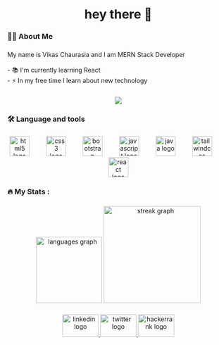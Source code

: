 <h1 align="center">hey there 👋</h1>

###

<h3 align="left">👩‍💻  About Me</h3>

###

<p align="left">My name is Vikas Chaurasia and I am MERN Stack Developer<br><br>- 📚 I'm currently learning React<br>- ⚡ In my free time I learn about new technology</p>

###

<div align="center">
  <img src="https://profile-counter.glitch.me/itsmevikas1009/count.svg?"  />
</div>

###

<h3 align="left">🛠 Language and tools</h3>

###

<div align="center">
  <img src="https://cdn.jsdelivr.net/gh/devicons/devicon/icons/html5/html5-original.svg" height="45" alt="html5 logo"  />
  <img width="30" />
  <img src="https://cdn.jsdelivr.net/gh/devicons/devicon/icons/css3/css3-original.svg" height="45" alt="css3 logo"  />
  <img width="30" />
  <img src="https://cdn.jsdelivr.net/gh/devicons/devicon/icons/bootstrap/bootstrap-original.svg" height="45" alt="bootstrap logo"  />
  <img width="30" />
  <img src="https://cdn.jsdelivr.net/gh/devicons/devicon/icons/javascript/javascript-original.svg" height="45" alt="javascript logo"  />
  <img width="30" />
  <img src="https://cdn.jsdelivr.net/gh/devicons/devicon/icons/java/java-original.svg" height="45" alt="java logo"  />
  <img width="30" />
  <img src="https://cdn.jsdelivr.net/gh/devicons/devicon/icons/tailwindcss/tailwindcss-original-wordmark.svg" height="45" alt="tailwindcss logo"  />
  <img width="30" />
  <img src="https://cdn.jsdelivr.net/gh/devicons/devicon/icons/react/react-original.svg" height="45" alt="react logo"  />
</div>

###

<h3 align="left">🔥   My Stats :</h3>

###

<div align="center">
  <img src="https://github-readme-stats.vercel.app/api/top-langs?username=itsmevikas1009&locale=en&hide_title=false&layout=compact&card_width=320&langs_count=5&theme=dracula&hide_border=false&order=2" height="150" alt="languages graph"  />
  <img src="https://streak-stats.demolab.com?user=itsmevikas1009&locale=en&mode=daily&theme=dark&hide_border=false&border_radius=5&order=3" height="220" alt="streak graph"  />
</div>

###

<div align="center">
  <a href="https://www.linkedin.com/in/itsmevikas1009" target="_blank">
    <img src="https://raw.githubusercontent.com/maurodesouza/profile-readme-generator/master/src/assets/icons/social/linkedin/default.svg" width="82" height="50" alt="linkedin logo"  />
  </a>
  <a href="https://twitter.com/itsmevikas1009" target="_blank">
    <img src="https://raw.githubusercontent.com/maurodesouza/profile-readme-generator/master/src/assets/icons/social/twitter/default.svg" width="82" height="50" alt="twitter logo"  />
  </a>
  <a href="https://www.hackerrank.com/profile/itsmevikas1009" target="_blank">
    <img src="https://raw.githubusercontent.com/maurodesouza/profile-readme-generator/master/src/assets/icons/social/hackerrank/default.svg" width="82" height="50" alt="hackerrank logo"  />
  </a>
</div>

###
